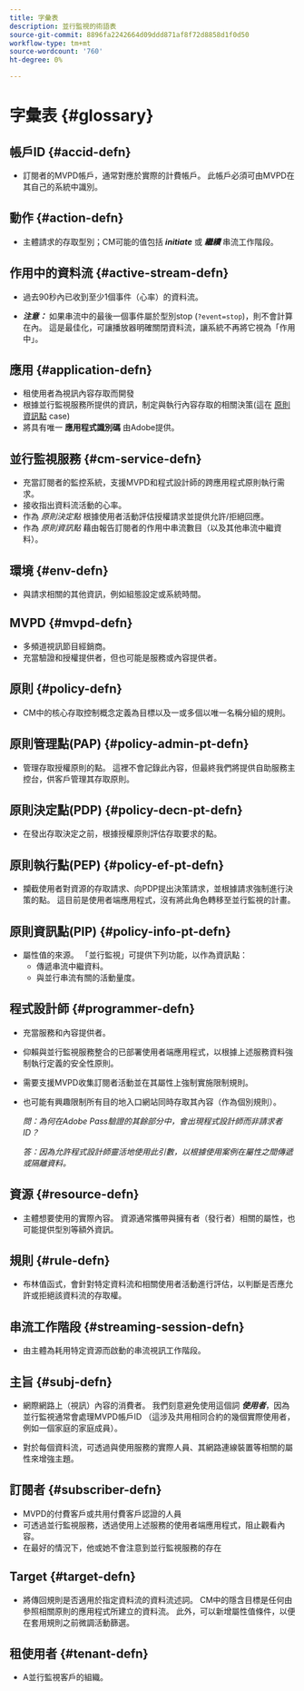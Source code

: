 ```yaml
---
title: 字彙表
description: 並行監視的術語表
source-git-commit: 8896fa2242664d09ddd871af8f72d8858d1f0d50
workflow-type: tm+mt
source-wordcount: '760'
ht-degree: 0%

---
```



# 字彙表 {#glossary}

## 帳戶ID {#accid-defn}

* 訂閱者的MVPD帳戶，通常對應於實際的計費帳戶。 此帳戶必須可由MVPD在其自己的系統中識別。

## 動作 {#action-defn}

* 主體請求的存取型別；CM可能的值包括 ***initiate*** 或 ***繼續*** 串流工作階段。

## 作用中的資料流 {#active-stream-defn}

* 過去90秒內已收到至少1個事件（心率）的資料流。

* ***注意：*** 如果串流中的最後一個事件屬於型別stop (`?event=stop`)，則不會計算在內。 這是最佳化，可讓播放器明確關閉資料流，讓系統不再將它視為「作用中」。

## 應用 {#application-defn}

* 租使用者為視訊內容存取而開發
* 根據並行監視服務所提供的資訊，制定與執行內容存取的相關決策(這在 [原則資訊點](/help/concurrency-monitoring/policy-info-pt-versionone.md) case)
* 將具有唯一 **應用程式識別碼** 由Adobe提供。

## 並行監視服務 {#cm-service-defn}

* 充當訂閱者的監控系統，支援MVPD和程式設計師的跨應用程式原則執行需求。
* 接收指出資料流活動的心率。
* 作為 _原則決定點_ 根據使用者活動評估授權請求並提供允許/拒絕回應。
* 作為 _原則資訊點_ 藉由報告訂閱者的作用中串流數目（以及其他串流中繼資料）。

## 環境 {#env-defn}

* 與請求相關的其他資訊，例如組態設定或系統時間。

## MVPD {#mvpd-defn}

* 多頻道視訊節目經銷商。
* 充當驗證和授權提供者，但也可能是服務或內容提供者。

## 原則 {#policy-defn}

* CM中的核心存取控制概念定義為目標以及一或多個以唯一名稱分組的規則。

## 原則管理點(PAP) {#policy-admin-pt-defn}

* 管理存取授權原則的點。 這裡不會記錄此內容，但最終我們將提供自助服務主控台，供客戶管理其存取原則。

## 原則決定點(PDP) {#policy-decn-pt-defn}

* 在發出存取決定之前，根據授權原則評估存取要求的點。

## 原則執行點(PEP) {#policy-ef-pt-defn}

* 攔截使用者對資源的存取請求、向PDP提出決策請求，並根據請求強制進行決策的點。 這目前是使用者端應用程式，沒有將此角色轉移至並行監視的計畫。

## 原則資訊點(PIP) {#policy-info-pt-defn}

* 屬性值的來源。 「並行監視」可提供下列功能，以作為資訊點：
   * 傳遞串流中繼資料。
   * 與並行串流有關的活動量度。

## 程式設計師 {#programmer-defn}

* 充當服務和內容提供者。
* 仰賴與並行監視服務整合的已部署使用者端應用程式，以根據上述服務資料強制執行定義的安全性原則。
* 需要支援MVPD收集訂閱者活動並在其屬性上強制實施限制規則。
* 也可能有興趣限制所有目的地入口網站同時存取其內容（作為個別規則）。

  *問：為何在Adobe Pass驗證的其餘部分中，會出現程式設計師而非請求者ID？*

  *答：因為允許程式設計師靈活地使用此引數，以根據使用案例在屬性之間傳遞或隔離資料。*

## 資源 {#resource-defn}

* 主體想要使用的實際內容。 資源通常攜帶與擁有者（發行者）相關的屬性，也可能提供型別等額外資訊。

## 規則 {#rule-defn}

* 布林值函式，會針對特定資料流和相關使用者活動進行評估，以判斷是否應允許或拒絕該資料流的存取權。

## 串流工作階段 {#streaming-session-defn}

* 由主體為耗用特定資源而啟動的串流視訊工作階段。

## 主旨 {#subj-defn}

* 網際網路上（視訊）內容的消費者。 我們刻意避免使用這個詞 _**使用者**_，因為並行監視通常會處理MVPD帳戶ID （這涉及共用相同合約的幾個實際使用者，例如一個家庭的家庭成員）。

* 對於每個資料流，可透過與使用服務的實際人員、其網路連線裝置等相關的屬性來增強主題。

## 訂閱者 {#subscriber-defn}

* MVPD的付費客戶或共用付費客戶認證的人員
* 可透過並行監視服務，透過使用上述服務的使用者端應用程式，阻止觀看內容。
* 在最好的情況下，他或她不會注意到並行監視服務的存在

## Target {#target-defn}

* 將傳回規則是否適用於指定資料流的資料流述詞。 CM中的隱含目標是任何由參照相關原則的應用程式所建立的資料流。 此外，可以新增屬性值條件，以便在套用規則之前微調活動篩選。

## 租使用者 {#tenant-defn}

* A並行監視客戶的組織。
